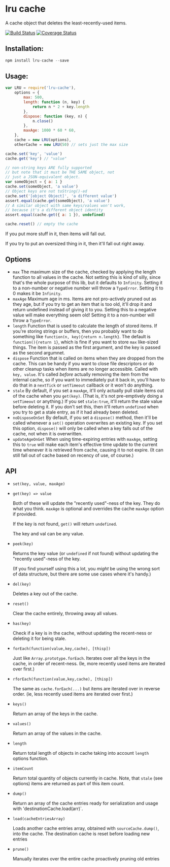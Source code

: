 # lru cache

A cache object that deletes the least-recently-used items.

[![Build Status](https://travis-ci.org/isaacs/node-lru-cache.svg?branch=master)](https://travis-ci.org/isaacs/node-lru-cache) [![Coverage Status](https://coveralls.io/repos/isaacs/node-lru-cache/badge.svg?service=github)](https://coveralls.io/github/isaacs/node-lru-cache)

## Installation:

```javascript
npm install lru-cache --save
```

## Usage:

```javascript
var LRU = require('lru-cache'),
	options = {
		max: 500,
		length: function (n, key) {
			return n * 2 + key.length
		},
		dispose: function (key, n) {
			n.close()
		},
		maxAge: 1000 * 60 * 60,
	},
	cache = new LRU(options),
	otherCache = new LRU(50) // sets just the max size

cache.set('key', 'value')
cache.get('key') // "value"

// non-string keys ARE fully supported
// but note that it must be THE SAME object, not
// just a JSON-equivalent object.
var someObject = { a: 1 }
cache.set(someObject, 'a value')
// Object keys are not toString()-ed
cache.set('[object Object]', 'a different value')
assert.equal(cache.get(someObject), 'a value')
// A similar object with same keys/values won't work,
// because it's a different object identity
assert.equal(cache.get({ a: 1 }), undefined)

cache.reset() // empty the cache
```

If you put more stuff in it, then items will fall out.

If you try to put an oversized thing in it, then it'll fall out right
away.

## Options

- `max` The maximum size of the cache, checked by applying the length
  function to all values in the cache. Not setting this is kind of
  silly, since that's the whole purpose of this lib, but it defaults
  to `Infinity`. Setting it to a non-number or negative number will
  throw a `TypeError`. Setting it to 0 makes it be `Infinity`.
- `maxAge` Maximum age in ms. Items are not pro-actively pruned out
  as they age, but if you try to get an item that is too old, it'll
  drop it and return undefined instead of giving it to you.
  Setting this to a negative value will make everything seem old!
  Setting it to a non-number will throw a `TypeError`.
- `length` Function that is used to calculate the length of stored
  items. If you're storing strings or buffers, then you probably want
  to do something like `function(n, key){return n.length}`. The default is
  `function(){return 1}`, which is fine if you want to store `max`
  like-sized things. The item is passed as the first argument, and
  the key is passed as the second argumnet.
- `dispose` Function that is called on items when they are dropped
  from the cache. This can be handy if you want to close file
  descriptors or do other cleanup tasks when items are no longer
  accessible. Called with `key, value`. It's called _before_
  actually removing the item from the internal cache, so if you want
  to immediately put it back in, you'll have to do that in a
  `nextTick` or `setTimeout` callback or it won't do anything.
- `stale` By default, if you set a `maxAge`, it'll only actually pull
  stale items out of the cache when you `get(key)`. (That is, it's
  not pre-emptively doing a `setTimeout` or anything.) If you set
  `stale:true`, it'll return the stale value before deleting it. If
  you don't set this, then it'll return `undefined` when you try to
  get a stale entry, as if it had already been deleted.
- `noDisposeOnSet` By default, if you set a `dispose()` method, then
  it'll be called whenever a `set()` operation overwrites an existing
  key. If you set this option, `dispose()` will only be called when a
  key falls out of the cache, not when it is overwritten.
- `updateAgeOnGet` When using time-expiring entries with `maxAge`,
  setting this to `true` will make each item's effective time update
  to the current time whenever it is retrieved from cache, causing it
  to not expire. (It can still fall out of cache based on recency of
  use, of course.)

## API

- `set(key, value, maxAge)`
- `get(key) => value`

  Both of these will update the "recently used"-ness of the key.
  They do what you think. `maxAge` is optional and overrides the
  cache `maxAge` option if provided.

  If the key is not found, `get()` will return `undefined`.

  The key and val can be any value.

- `peek(key)`

  Returns the key value (or `undefined` if not found) without
  updating the "recently used"-ness of the key.

  (If you find yourself using this a lot, you _might_ be using the
  wrong sort of data structure, but there are some use cases where
  it's handy.)

- `del(key)`

  Deletes a key out of the cache.

- `reset()`

  Clear the cache entirely, throwing away all values.

- `has(key)`

  Check if a key is in the cache, without updating the recent-ness
  or deleting it for being stale.

- `forEach(function(value,key,cache), [thisp])`

  Just like `Array.prototype.forEach`. Iterates over all the keys
  in the cache, in order of recent-ness. (Ie, more recently used
  items are iterated over first.)

- `rforEach(function(value,key,cache), [thisp])`

  The same as `cache.forEach(...)` but items are iterated over in
  reverse order. (ie, less recently used items are iterated over
  first.)

- `keys()`

  Return an array of the keys in the cache.

- `values()`

  Return an array of the values in the cache.

- `length`

  Return total length of objects in cache taking into account
  `length` options function.

- `itemCount`

  Return total quantity of objects currently in cache. Note, that
  `stale` (see options) items are returned as part of this item
  count.

- `dump()`

  Return an array of the cache entries ready for serialization and usage
  with 'destinationCache.load(arr)`.

- `load(cacheEntriesArray)`

  Loads another cache entries array, obtained with `sourceCache.dump()`,
  into the cache. The destination cache is reset before loading new entries

- `prune()`

  Manually iterates over the entire cache proactively pruning old entries
